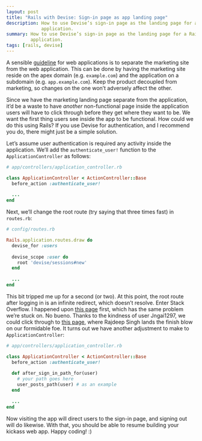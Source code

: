 ```yaml
---
layout: post
title: "Rails with Devise: Sign-in page as app landing page"
description: How to use Devise’s sign-in page as the landing page for a Rails 
             application.
summary: How to use Devise’s sign-in page as the landing page for a Rails 
         application.
tags: [rails, devise] 
---
```


A sensible [guideline](https://twitter.com/tylertringas/status/1250521285630836741) for web applications is to separate the marketing site from the web application. This can be done by having the marketing site reside on the apex domain (e.g. `example.com`) and the application on a subdomain (e.g. `app.example.com`). Keep the product decoupled from marketing, so changes on the one won’t adversely  affect the other. 

Since we have the marketing landing page separate from the application, it’d be a waste to have *another* non-functional page inside the application users will have to click through before they get where they want to be. We want the first thing users see inside the app to be functional. How could we do this using Rails? If you use Devise for authentication, and I recommend you do, there might just be a simple solution.

Let’s assume user authentication is required any activity inside the application. We’ll add the `authenticate_user!` function to the `ApplicationController` as follows:

```ruby
# app/controllers/application_controller.rb

class ApplicationController < ActionController::Base
  before_action :authenticate_user!
  
  ...
end
```

Next, we’ll change the root route (try saying that three times fast) in `routes.rb`:

```ruby
# config/routes.rb

Rails.application.routes.draw do
  devise_for :users
    
  devise_scope :user do
    root 'devise/sessions#new'
  end
    
  ...
end
```

This bit tripped me up for a second (or two). At this point, the root route after logging in is an infinite redirect, which doesn’t resolve. Enter Stack Overflow. I happened upon [this page](https://stackoverflow.com/questions/4954876/setting-devise-login-to-be-root-page) first, which has the same problem we’re stuck on. No bueno. Thanks to the kindness of user Jngai1297, we could click through to [this page](https://stackoverflow.com/questions/19855866/how-to-set-devise-sign-in-page-as-root-page-in-rails), where Rajdeep Singh lands the finish blow on our formidable foe. It turns out we have another adjustment to make to `ApplicationController`:

```ruby
# app/controllers/application_controller.rb

class ApplicationController < ActionController::Base
  before_action :authenticate_user!
    
  def after_sign_in_path_for(user)
    # your path goes here
    user_posts_path(user) # as an example
  end
    
  ...
end
```

Now visiting the app will direct users to the sign-in page, and signing out will do likewise. With that, you should be able to resume building your kickass web app. Happy coding! :)

 